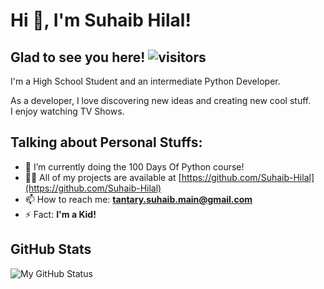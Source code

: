 # Hi 👋, I'm Suhaib Hilal!

## Glad to see you here! ![visitors](https://visitor-badge.glitch.me/badge?page_id=_suhaib_.visitor-badge)
I'm a High School Student and an intermediate Python Developer.

As a developer, I love discovering new ideas and creating new cool stuff.<br>
I enjoy watching TV Shows.

## Talking about Personal Stuffs:
- 🔭 I’m currently doing the 100 Days Of Python course!
- 👨‍💻 All of my projects are available at [https://github.com/Suhaib-Hilal](https://github.com/Suhaib-Hilal)
- 📫 How to reach me: **tantary.suhaib.main@gmail.com**
- ⚡ Fact: **I'm a Kid!**

## GitHub Stats
![My GitHub Status](https://github-readme-stats.vercel.app/api?username=Suhaib-Hilal&show_icons=true&theme=radical)
